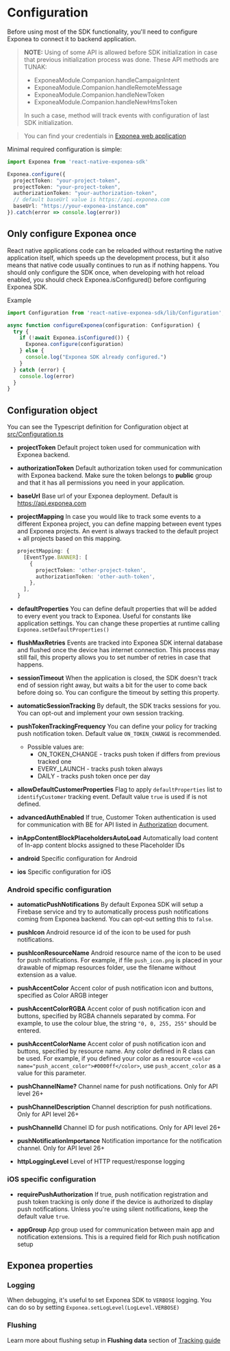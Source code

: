 
# Configuration
Before using most of the SDK functionality, you'll need to configure Exponea to connect it to backend application.

> **NOTE:** Using of some API is allowed before SDK initialization in case that previous initialization process was done.
> These API methods are TUNAK:
> - ExponeaModule.Companion.handleCampaignIntent
> - ExponeaModule.Companion.handleRemoteMessage
> - ExponeaModule.Companion.handleNewToken
> - ExponeaModule.Companion.handleNewHmsToken
>
> In such a case, method will track events with configuration of last SDK initialization.

> You can find your credentials in [Exponea web application](./EXPONEA_CONFIGURATION.md)

Minimal required configuration is simple:
``` typescript
import Exponea from 'react-native-exponea-sdk'

Exponea.configure({
  projectToken: "your-project-token",
  projectToken: "your-project-token",
  authorizationToken: "your-authorization-token",
  // default baseUrl value is https://api.exponea.com
  baseUrl: "https://your-exponea-instance.com" 
}).catch(error => console.log(error))
```

## Only configure Exponea once
React native applications code can be reloaded without restarting the native application itself, which speeds up the development process, but it also means that native code usually continues to run as if nothing happens. You should only configure the SDK once, when developing with hot reload enabled, you should check Exponea.isConfigured() before configuring Exponea SDK.

Example
``` typescript
import Configuration from 'react-native-exponea-sdk/lib/Configuration';

async function configureExponea(configuration: Configuration) {
  try {
    if (!await Exponea.isConfigured()) {
      Exponea.configure(configuration)
    } else {
      console.log("Exponea SDK already configured.")
    }
  } catch (error) {
    console.log(error)
  }
}
```

## Configuration object
You can see the Typescript definition for Configuration object at [src/Configuration.ts](../src/Configuration.ts)

* **projectToken** Default project token used for communication with Exponea backend.

* **authorizationToken** Default authorization token used for communication with Exponea backend. Make sure the token belongs to **public** group and that it has all permissions you need in your application.

* **baseUrl** Base url of your Exponea deployment. Default is https://api.exponea.com

* **projectMapping** In case you would like to track some events to a different Exponea project, you can define mapping between event types and Exponea projects. An event is always tracked to the default project + all projects based on this mapping.
  ``` typescript
  projectMapping: {
    [EventType.BANNER]: [
      {
        projectToken: 'other-project-token',
        authorizationToken: 'other-auth-token',
      },
    ],
  }
  ```
* **defaultProperties** You can define default properties that will be added to every event you track to Exponea. 
  Useful for constants like application settings.
  You can change these properties at runtime calling `Exponea.setDefaultProperties()`
  
* **flushMaxRetries** Events are tracked into Exponea SDK internal database and flushed once the device has internet connection. This process may still fail, this property allows you to set number of retries in case that happens.

* **sessionTimeout** When the application is closed, the SDK doesn't track end of session right away, but waits a bit for the user to come back before doing so. You can configure the timeout by setting this property.

* **automaticSessionTracking** By default, the SDK tracks sessions for you. You can opt-out and implement your own session tracking.

* **pushTokenTrackingFrequency** You can define your policy for tracking push notification token. Default value `ON_TOKEN_CHANGE` is recommended.
  * Possible values are:
    * ON_TOKEN_CHANGE - tracks push token if differs from previous tracked one
    * EVERY_LAUNCH - tracks push token always
    * DAILY - tracks push token once per day

* **allowDefaultCustomerProperties** Flag to apply `defaultProperties` list to `identifyCustomer` tracking event. Default value `true` is used if is not defined.

* **advancedAuthEnabled** If true, Customer Token authentication is used for communication with BE for API listed in [Authorization](./AUTHORIZATION.md) document.

* **inAppContentBlockPlaceholdersAutoLoad** Automatically load content of In-app content blocks assigned to these Placeholder IDs

* **android** Specific configuration for Android

* **ios** Specific configuration for iOS

### Android specific configuration
* **automaticPushNotifications** By default Exponea SDK will setup a Firebase service and try to automatically process push notifications coming from Exponea backend. You can opt-out setting this to `false`.

* **pushIcon** Android resource id of the icon to be used for push notifications.

* **pushIconResourceName** Android resource name of the icon to be used for push notifications. For example, if file `push_icon.png` is placed in your drawable of mipmap resources folder, use the filename without extension as a value.

* **pushAccentColor** Accent color of push notification icon and buttons, specified as Color ARGB integer

* **pushAccentColorRGBA** Accent color of push notification icon and buttons, specified by RGBA channels separated by comma. For example, to use the colour blue, the string `"0, 0, 255, 255"` should be entered.

* **pushAccentColorName** Accent color of push notification icon and buttons, specified by resource name. Any color defined in R class can be used. For example, if you defined your color as a resource
`<color name="push_accent_color">#0000ff</color>`, use `push_accent_color` as a value for this parameter.

* **pushChannelName?** Channel name for push notifications. Only for API level 26+

* **pushChannelDescription** Channel description for push notifications. Only for API level 26+

* **pushChannelId** Channel ID for push notifications. Only for API level 26+

* **pushNotificationImportance** Notification importance for the notification channel. Only for API level 26+

* **httpLoggingLevel** Level of HTTP request/response logging

### iOS specific configuration
* **requirePushAuthorization** If true, push notification registration and push token tracking is only done if the device is authorized to display push notifications. Unless you're using silent notifications, keep the default value `true`.

* **appGroup** App group used for communication between main app and notification extensions. This is a required field for Rich push notification setup


## Exponea properties
  
### Logging
When debugging, it's useful to set Exponea SDK to `VERBOSE` logging. You can do so by setting `Exponea.setLogLevel(LogLevel.VERBOSE)`
  
### Flushing
Learn more about flushing setup in **Flushing data** section of [Tracking guide](./TRACKING.md#flushing-data)
